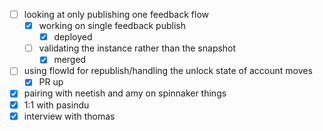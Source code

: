 * [ ] looking at only publishing one feedback flow
  * [x] working on single feedback publish
    * [x] deployed
  * [ ] validating the instance rather than the snapshot
    * [x] merged
* [ ] using flowId for republish/handling the unlock state of account moves
  * [x] PR up
* [x] pairing with neetish and amy on spinnaker things
* [x] 1:1 with pasindu
* [x] interview with thomas
